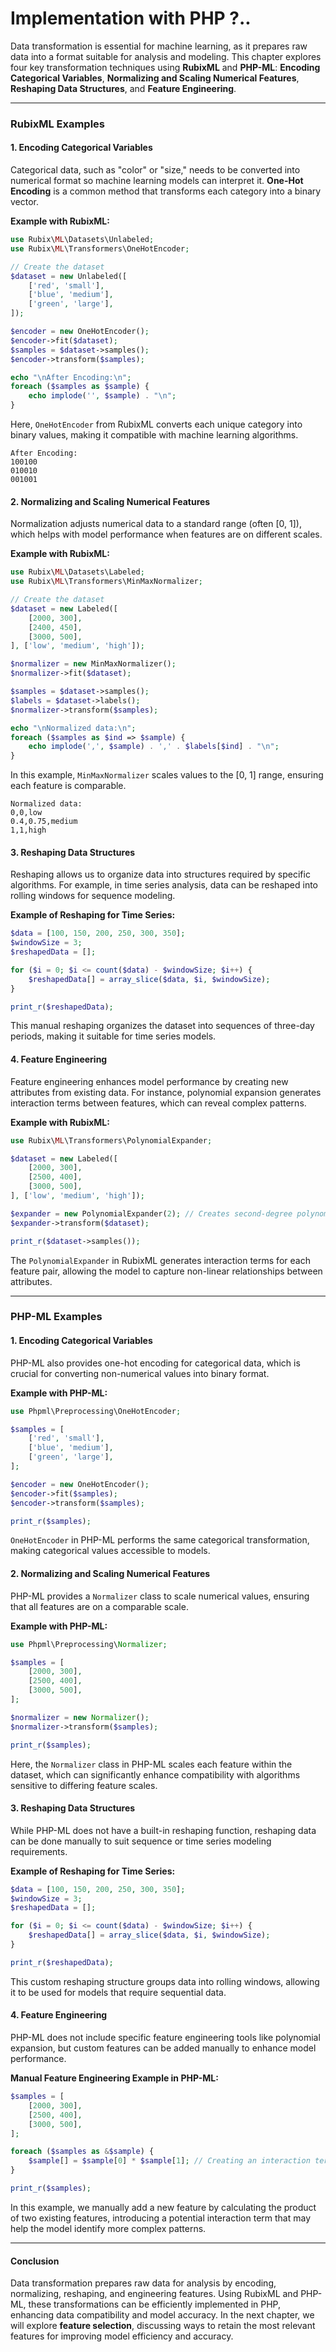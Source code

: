 # Implementation with PHP ?..

Data transformation is essential for machine learning, as it prepares raw data into a format suitable for analysis and modeling. This chapter explores four key transformation techniques using **RubixML** and **PHP-ML**: **Encoding Categorical Variables**, **Normalizing and Scaling Numerical Features**, **Reshaping Data Structures**, and **Feature Engineering**.

***

### **RubixML** Examples

#### **1. Encoding Categorical Variables**

Categorical data, such as "color" or "size," needs to be converted into numerical format so machine learning models can interpret it. **One-Hot Encoding** is a common method that transforms each category into a binary vector.

**Example with RubixML:**

```php
use Rubix\ML\Datasets\Unlabeled;
use Rubix\ML\Transformers\OneHotEncoder;

// Create the dataset
$dataset = new Unlabeled([
    ['red', 'small'],
    ['blue', 'medium'],
    ['green', 'large'],
]);

$encoder = new OneHotEncoder();
$encoder->fit($dataset);
$samples = $dataset->samples();
$encoder->transform($samples);

echo "\nAfter Encoding:\n";
foreach ($samples as $sample) {
    echo implode('', $sample) . "\n";
}
```

Here, `OneHotEncoder` from RubixML converts each unique category into binary values, making it compatible with machine learning algorithms.

```
After Encoding:
100100
010010
001001
```

#### **2. Normalizing and Scaling Numerical Features**

Normalization adjusts numerical data to a standard range (often \[0, 1]), which helps with model performance when features are on different scales.

**Example with RubixML:**

```php
use Rubix\ML\Datasets\Labeled;
use Rubix\ML\Transformers\MinMaxNormalizer;

// Create the dataset
$dataset = new Labeled([
    [2000, 300],
    [2400, 450],
    [3000, 500],
], ['low', 'medium', 'high']);

$normalizer = new MinMaxNormalizer();
$normalizer->fit($dataset);

$samples = $dataset->samples();
$labels = $dataset->labels();
$normalizer->transform($samples);

echo "\nNormalized data:\n";
foreach ($samples as $ind => $sample) {
    echo implode(',', $sample) . ',' . $labels[$ind] . "\n";
}
```

In this example, `MinMaxNormalizer` scales values to the \[0, 1] range, ensuring each feature is comparable.

```
Normalized data:
0,0,low
0.4,0.75,medium
1,1,high
```

#### **3. Reshaping Data Structures**

Reshaping allows us to organize data into structures required by specific algorithms. For example, in time series analysis, data can be reshaped into rolling windows for sequence modeling.

**Example of Reshaping for Time Series:**

```php
$data = [100, 150, 200, 250, 300, 350];
$windowSize = 3;
$reshapedData = [];

for ($i = 0; $i <= count($data) - $windowSize; $i++) {
    $reshapedData[] = array_slice($data, $i, $windowSize);
}

print_r($reshapedData);
```

This manual reshaping organizes the dataset into sequences of three-day periods, making it suitable for time series models.

#### **4. Feature Engineering**

Feature engineering enhances model performance by creating new attributes from existing data. For instance, polynomial expansion generates interaction terms between features, which can reveal complex patterns.

**Example with RubixML:**

```php
use Rubix\ML\Transformers\PolynomialExpander;

$dataset = new Labeled([
    [2000, 300],
    [2500, 400],
    [3000, 500],
], ['low', 'medium', 'high']);

$expander = new PolynomialExpander(2); // Creates second-degree polynomial features
$expander->transform($dataset);

print_r($dataset->samples());
```

The `PolynomialExpander` in RubixML generates interaction terms for each feature pair, allowing the model to capture non-linear relationships between attributes.

***

### PHP-ML Examples

#### **1. Encoding Categorical Variables**

PHP-ML also provides one-hot encoding for categorical data, which is crucial for converting non-numerical values into binary format.

**Example with PHP-ML:**

```php
use Phpml\Preprocessing\OneHotEncoder;

$samples = [
    ['red', 'small'],
    ['blue', 'medium'],
    ['green', 'large'],
];

$encoder = new OneHotEncoder();
$encoder->fit($samples);
$encoder->transform($samples);

print_r($samples);
```

`OneHotEncoder` in PHP-ML performs the same categorical transformation, making categorical values accessible to models.

#### **2. Normalizing and Scaling Numerical Features**

PHP-ML provides a `Normalizer` class to scale numerical values, ensuring that all features are on a comparable scale.

**Example with PHP-ML:**

```php
use Phpml\Preprocessing\Normalizer;

$samples = [
    [2000, 300],
    [2500, 400],
    [3000, 500],
];

$normalizer = new Normalizer();
$normalizer->transform($samples);

print_r($samples);
```

Here, the `Normalizer` class in PHP-ML scales each feature within the dataset, which can significantly enhance compatibility with algorithms sensitive to differing feature scales.

#### **3. Reshaping Data Structures**

While PHP-ML does not have a built-in reshaping function, reshaping data can be done manually to suit sequence or time series modeling requirements.

**Example of Reshaping for Time Series:**

```php
$data = [100, 150, 200, 250, 300, 350];
$windowSize = 3;
$reshapedData = [];

for ($i = 0; $i <= count($data) - $windowSize; $i++) {
    $reshapedData[] = array_slice($data, $i, $windowSize);
}

print_r($reshapedData);
```

This custom reshaping structure groups data into rolling windows, allowing it to be used for models that require sequential data.

#### **4. Feature Engineering**

PHP-ML does not include specific feature engineering tools like polynomial expansion, but custom features can be added manually to enhance model performance.

**Manual Feature Engineering Example in PHP-ML:**

```php
$samples = [
    [2000, 300],
    [2500, 400],
    [3000, 500],
];

foreach ($samples as &$sample) {
    $sample[] = $sample[0] * $sample[1]; // Creating an interaction term between the first and second feature
}

print_r($samples);
```

In this example, we manually add a new feature by calculating the product of two existing features, introducing a potential interaction term that may help the model identify more complex patterns.

***

#### Conclusion

Data transformation prepares raw data for analysis by encoding, normalizing, reshaping, and engineering features. Using RubixML and PHP-ML, these transformations can be efficiently implemented in PHP, enhancing data compatibility and model accuracy. In the next chapter, we will explore **feature selection**, discussing ways to retain the most relevant features for improving model efficiency and accuracy.
